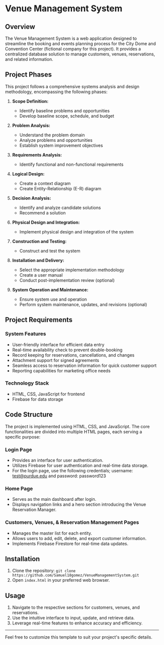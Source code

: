 # Venue Management System

## Overview

The Venue Management System is a web application designed to streamline the booking and events planning process for the City Dome and Convention Center (fictional company for this project). It provides a centralized database solution to manage customers, venues, reservations, and related information.

## Project Phases

This project follows a comprehensive systems analysis and design methodology, encompassing the following phases:

1. **Scope Definition:**
   - Identify baseline problems and opportunities
   - Develop baseline scope, schedule, and budget

2. **Problem Analysis:**
   - Understand the problem domain
   - Analyze problems and opportunities
   - Establish system improvement objectives

3. **Requirements Analysis:**
   - Identify functional and non-functional requirements

4. **Logical Design:**
   - Create a context diagram
   - Create Entity-Relationship (E-R) diagram

5. **Decision Analysis:**
   - Identify and analyze candidate solutions
   - Recommend a solution

6. **Physical Design and Integration:**
   - Implement physical design and integration of the system

7. **Construction and Testing:**
   - Construct and test the system

8. **Installation and Delivery:**
   - Select the appropriate implementation methodology
   - Create a user manual
   - Conduct post-implementation review (optional)

9. **System Operation and Maintenance:**
   - Ensure system use and operation
   - Perform system maintenance, updates, and revisions (optional)

## Project Requirements

### System Features

- User-friendly interface for efficient data entry
- Real-time availability check to prevent double-booking
- Record keeping for reservations, cancellations, and changes
- Attachment support for signed agreements
- Seamless access to reservation information for quick customer support
- Reporting capabilities for marketing office needs

### Technology Stack

- HTML, CSS, JavaScript for frontend
- Firebase for data storage

## Code Structure
The project is implemented using HTML, CSS, and JavaScript. The core functionalities are divided into multiple HTML pages, each serving a specific purpose:

### Login Page
- Provides an interface for user authentication.
- Utilizes Firebase for user authentication and real-time data storage.
- For the login page, use the following credentials; username: test@purdue.edu and password: password123

### Home Page
- Serves as the main dashboard after login.
- Displays navigation links and a hero section introducing the Venue Reservation Manager.

### Customers, Venues, & Reservation Management Pages
- Manages the master list for each entity.
- Allows users to add, edit, delete, and export customer information.
- Implements Firebase Firestore for real-time data updates.

## Installation

1. Clone the repository: `git clone https://github.com/Samuel18gomez/VenueManagementSystem.git`
2. Open `index.html` in your preferred web browser.

## Usage

1. Navigate to the respective sections for customers, venues, and reservations.
2. Use the intuitive interface to input, update, and retrieve data.
3. Leverage real-time features to enhance accuracy and efficiency.

---

Feel free to customize this template to suit your project's specific details. 
